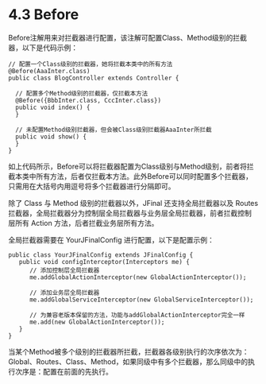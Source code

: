 # 4.3 Before
Before注解用来对拦截器进行配置，该注解可配置Class、Method级别的拦截器，以下是代码示例：
```
// 配置一个Class级别的拦截器，她将拦截本类中的所有方法
@Before(AaaInter.class)
public class BlogController extends Controller {
 
  // 配置多个Method级别的拦截器，仅拦截本方法
  @Before({BbbInter.class, CccInter.class})
  public void index() {
  }
 
  // 未配置Method级别拦截器，但会被Class级别拦截器AaaInter所拦截
  public void show() {
  }
}
```
如上代码所示，Before可以将拦截器配置为Class级别与Method级别，前者将拦截本类中所有方法，后者仅拦截本方法。此外Before可以同时配置多个拦截器，只需用在大括号内用逗号将多个拦截器进行分隔即可。

除了 Class 与 Method 级别的拦截器以外，JFinal 还支持全局拦截器以及 Routes 拦截器，全局拦截器分为控制层全局拦截器与业务层全局拦截器，前者拦截控制 层所有 Action 方法，后者拦截业务层所有方法。

全局拦截器需要在 YourJFinalConfig 进行配置，以下是配置示例：
```
public class YourJFinalConfig extends JFinalConfig {
   public void configInterceptor(Interceptors me) {
      // 添加控制层全局拦截器
      me.addGlobalActionInterceptor(new GlobalActionInterceptor());
  
      // 添加业务层全局拦截器
      me.addGlobalServiceInterceptor(new GlobalServiceInterceptor());
  
      // 为兼容老版本保留的方法，功能与addGlobalActionInterceptor完全一样
      me.add(new GlobalActionInterceptor());
   }
}
```
当某个Method被多个级别的拦截器所拦截，拦截器各级别执行的次序依次为：Global、Routes、Class、Method，如果同级中有多个拦截器，那么同级中的执行次序是：配置在前面的先执行。

